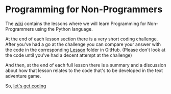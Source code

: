 # Programming for Non-Programmers

The [wiki](https://github.com/peeusste/bbc_intro_programming_text_game/wiki) contains the lessons where we will learn Programming for Non-Programmers using the Python language.

At the end of each lesson section there is a very short coding challenge. After you've had a go at the challenge you can compare your answer with the code in the corresponding [Lesson](https://github.com/peeusste/bbc_intro_programming_text_game/tree/main/Lessons) folder in GitHub. (Please don't look at the code until you've had a decent attempt at the challenge)

And then, at the end of each full lesson there is a summary and a discussion about how that lesson relates to the code that's to be developed in the text adventure game.

So, [let's get coding](https://github.com/peeusste/bbc_intro_programming_text_game/wiki/)




